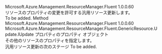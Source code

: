 <Type Name="IWithProperties" FullName="Microsoft.Azure.Management.ResourceManager.Fluent.GenericResource.Update.IWithProperties">
  <TypeSignature Language="C#" Value="public interface IWithProperties" />
  <TypeSignature Language="ILAsm" Value=".class public interface auto ansi abstract IWithProperties" />
  <TypeSignature Language="DocId" Value="T:Microsoft.Azure.Management.ResourceManager.Fluent.GenericResource.Update.IWithProperties" />
  <TypeSignature Language="VB.NET" Value="Public Interface IWithProperties" />
  <TypeSignature Language="F#" Value="type IWithProperties = interface" />
  <AssemblyInfo>
    <AssemblyName>Microsoft.Azure.Management.ResourceManager.Fluent</AssemblyName>
    <AssemblyVersion>1.0.0.60</AssemblyVersion>
  </AssemblyInfo>
  <Interfaces />
  <Docs>
    <summary>
            リソースのプロパティの変更を許可する汎用リソース更新します。
            </summary>
    <remarks>To be added.</remarks>
  </Docs>
  <Members>
    <Member MemberName="WithProperties">
      <MemberSignature Language="C#" Value="public Microsoft.Azure.Management.ResourceManager.Fluent.GenericResource.Update.IUpdate WithProperties (object properties);" />
      <MemberSignature Language="ILAsm" Value=".method public hidebysig newslot virtual instance class Microsoft.Azure.Management.ResourceManager.Fluent.GenericResource.Update.IUpdate WithProperties(object properties) cil managed" />
      <MemberSignature Language="DocId" Value="M:Microsoft.Azure.Management.ResourceManager.Fluent.GenericResource.Update.IWithProperties.WithProperties(System.Object)" />
      <MemberSignature Language="VB.NET" Value="Public Function WithProperties (properties As Object) As IUpdate" />
      <MemberSignature Language="F#" Value="abstract member WithProperties : obj -&gt; Microsoft.Azure.Management.ResourceManager.Fluent.GenericResource.Update.IUpdate" Usage="iWithProperties.WithProperties properties" />
      <MemberType>Method</MemberType>
      <AssemblyInfo>
        <AssemblyName>Microsoft.Azure.Management.ResourceManager.Fluent</AssemblyName>
        <AssemblyVersion>1.0.0.60</AssemblyVersion>
      </AssemblyInfo>
      <ReturnValue>
        <ReturnType>Microsoft.Azure.Management.ResourceManager.Fluent.GenericResource.Update.IUpdate</ReturnType>
      </ReturnValue>
      <Parameters>
        <Parameter Name="properties" Type="System.Object" />
      </Parameters>
      <Docs>
        <param name="properties">プロパティのプロパティ オブジェクト</param>
        <summary>
            その他のリソースのプロパティを指定します。
            </summary>
        <returns>汎用リソース更新の次のステージ</returns>
        <remarks>To be added.</remarks>
      </Docs>
    </Member>
  </Members>
</Type>